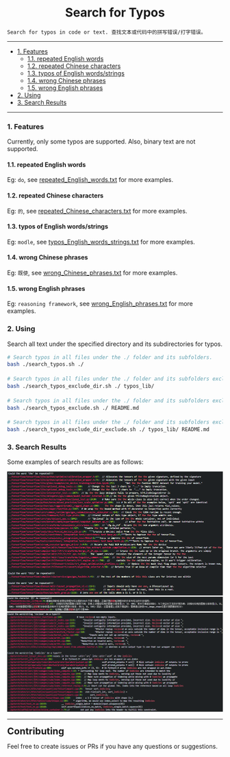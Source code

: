 <!--
 * @Author: Shuangchi He / Yulv
 * @Email: yulvchi@qq.com
 * @Date: 2022-04-10 23:50:20
 * @Motto: Entities should not be multiplied unnecessarily.
 * @LastEditors: Shuangchi He
 * @LastEditTime: 2022-05-24 22:16:57
 * @FilePath: /Search-for-Typos/README.md
 * @Description: Search for typos in code or text.
 * Repository: https://github.com/Yulv-git/Search-for-Typos
-->

<h1><center> Search for Typos </h1></center>

    Search for typos in code or text. 查找文本或代码中的拼写错误/打字错误。

---

- [1. Features](#1-features)
  - [1.1. repeated English words](#11-repeated-english-words)
  - [1.2. repeated Chinese characters](#12-repeated-chinese-characters)
  - [1.3. typos of English words/strings](#13-typos-of-english-wordsstrings)
  - [1.4. wrong Chinese phrases](#14-wrong-chinese-phrases)
  - [1.5. wrong English phrases](#15-wrong-english-phrases)
- [2. Using](#2-using)
- [3. Search Results](#3-search-results)

---

### 1. Features

Currently, only some typos are supported. Also, binary text are not supported.

#### 1.1. repeated English words

Eg: `do`, see [repeated_English_words.txt](./typos_lib/repeated_English_words.txt) for more examples.

#### 1.2. repeated Chinese characters

Eg: `的`, see [repeated_Chinese_characters.txt](./typos_lib/repeated_Chinese_characters.txt) for more examples.

#### 1.3. typos of English words/strings

Eg: `modle`, see [typos_English_words_strings.txt](./typos_lib/typos_English_words_strings.txt) for more examples.

#### 1.4. wrong Chinese phrases

Eg: `既使`, see [wrong_Chinese_phrases.txt](./typos_lib/wrong_Chinese_phrases.txt) for more examples.

#### 1.5. wrong English phrases

Eg: `reasoning framework`, see [wrong_English_phrases.txt](./typos_lib/wrong_English_phrases.txt) for more examples.

### 2. Using

Search all text under the specified directory and its subdirectories for typos.

``` bash
# Search typos in all files under the ./ folder and its subfolders.
bash ./search_typos.sh ./

# Search typos in all files under the ./ folder and its subfolders exclude typos_lib folder.
bash ./search_typos_exclude_dir.sh ./ typos_lib/

# Search typos in all files under the ./ folder and its subfolders exclude README.md file.
bash ./search_typos_exclude.sh ./ README.md

# Search typos in all files under the ./ folder and its subfolders exclude typos_lib folder and README.md file.
bash ./search_typos_exclude_dir_exclude.sh ./ typos_lib/ README.md
```

### 3. Search Results

Some examples of search results are as follows:

![typos_show1](./typos_show/typos_show1.png)
![typos_show2](./typos_show/typos_show2.png)
![typos_show3](./typos_show/typos_show3.png)

---

<font size=4><b><big> Contributing </b></big></font>

Feel free to create issues or PRs if you have any questions or suggestions.
